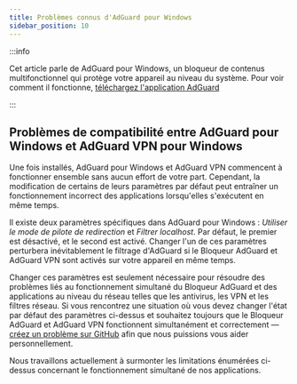 ```yaml
---
title: Problèmes connus d'AdGuard pour Windows
sidebar_position: 10
---
```


:::info

Cet article parle de AdGuard pour Windows, un bloqueur de contenus multifonctionnel qui protège votre appareil au niveau du système. Pour voir comment il fonctionne, [téléchargez l'application AdGuard](https://agrd.io/download-kb-adblock)

:::

## Problèmes de compatibilité entre AdGuard pour Windows et AdGuard VPN pour Windows

Une fois installés, AdGuard pour Windows et AdGuard VPN commencent à fonctionner ensemble sans aucun effort de votre part. Cependant, la modification de certains de leurs paramètres par défaut peut entraîner un fonctionnement incorrect des applications lorsqu'elles s'exécutent en même temps.

Il existe deux paramètres spécifiques dans AdGuard pour Windows : *Utiliser le mode de pilote de redirection* et *Filtrer localhost*. Par défaut, le premier est désactivé, et le second est activé. Changer l'un de ces paramètres perturbera inévitablement le filtrage d'AdGuard si le Bloqueur AdGuard et AdGuard VPN sont activés sur votre appareil en même temps.

Changer ces paramètres est seulement nécessaire pour résoudre des problèmes liés au fonctionnement simultané du Bloqueur AdGuard et des applications au niveau du réseau telles que les antivirus, les VPN et les filtres réseau. Si vous rencontrez une situation où vous devez changer l'état par défaut des paramètres ci-dessus et souhaitez toujours que le Bloqueur AdGuard et AdGuard VPN fonctionnent simultanément et correctement — [créez un problème sur GitHub](https://github.com/AdguardTeam/AdguardForWindows/issues/new/choose) afin que nous puissions vous aider personnellement.

Nous travaillons actuellement à surmonter les limitations énumérées ci-dessus concernant le fonctionnement simultané de nos applications.
